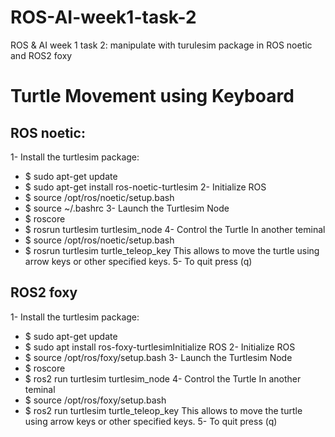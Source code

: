 # ROS-AI-week1-task-2
ROS & AI week 1 
task 2: manipulate with turulesim package in ROS noetic and ROS2 foxy

# Turtle Movement using Keyboard
## ROS noetic:
1-	Install the turtlesim package:
- $ sudo apt-get update
- $ sudo apt-get install ros-noetic-turtlesim
2-	Initialize ROS
- $ source /opt/ros/noetic/setup.bash
- $ source ~/.bashrc
3-	Launch the Turtlesim Node
- $ roscore
- $ rosrun turtlesim turtlesim_node 
4-	Control the Turtle
In another teminal 
- $ source /opt/ros/noetic/setup.bash
- $ rosrun turtlesim turtle_teleop_key
This allows to move the turtle using arrow keys or other specified keys.
5-	To quit press (q)

## ROS2 foxy
1-	Install the turtlesim package:
- $ sudo apt-get update
- $ sudo apt install ros-foxy-turtlesimInitialize ROS
2-	Initialize ROS
- $ source /opt/ros/foxy/setup.bash
3-	Launch the Turtlesim Node
- $ roscore
- $ ros2 run turtlesim turtlesim_node
4-	Control the Turtle
In another teminal 
- $ source /opt/ros/foxy/setup.bash
- $ ros2 run turtlesim turtle_teleop_key
This allows to move the turtle using arrow keys or other specified keys.
5-	To quit press (q)

